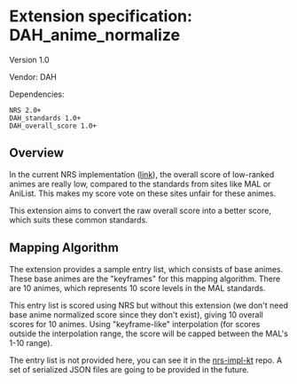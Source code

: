 # Extension specification: DAH_anime_normalize

Version 1.0

Vendor: DAH

Dependencies:

```
NRS 2.0+
DAH_standards 1.0+
DAH_overall_score 1.0+
```

## Overview

In the current NRS implementation
([link](https://github.com/ngoduyanh/nrs-impl-kt)), the overall score of
low-ranked animes are really low, compared to the standards from sites like
MAL or AniList. This makes my score vote on these sites unfair for these animes.

This extension aims to convert the raw overall score into a better score, which
suits these common standards.

## Mapping Algorithm

The extension provides a sample entry list, which consists of base animes. These
base animes are the "keyframes" for this mapping algorithm. There are 10 animes,
which represents 10 score levels in the MAL standards.

This entry list is scored using NRS but without this extension (we don't need
base anime normalized score since they don't exist), giving 10 overall scores
for 10 animes. Using "keyframe-like" interpolation (for scores outside the
interpolation range, the score will be capped between the MAL's 1-10 range).

The entry list is not provided here, you can see it in the
[nrs-impl-kt](https://github.com/ngoduyanh/nrs-impl-kt/blob/master/core/src/main/kotlin/com/dah/nrs/exts/DAH_anime_normalize.kt)
repo. A set of serialized JSON files are going to be provided in the future.
